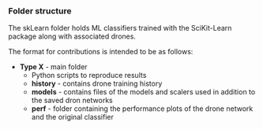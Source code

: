 ### Folder structure

The skLearn folder holds ML classifiers trained with the SciKit-Learn
package along with associated drones.

The format for contributions is intended to be as follows:
- **Type X** - main folder
    - Python scripts to reproduce results
    - **history** - contains drone training history
    - **models** - contains files of the models and scalers used
    in addition to the saved dron networks
    - **perf** - folder containing the performance plots of the drone
    network and the original classifier
